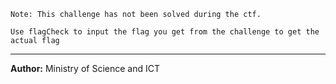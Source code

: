 
```
Note: This challenge has not been solved during the ctf.
```

`Use flagCheck to input the flag you get from the challenge to get the actual flag`

---
**Author:** Ministry of Science and ICT